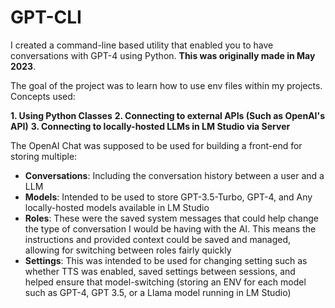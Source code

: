 # GPT-CLI
I created a command-line based utility that enabled you to have conversations with GPT-4 using Python. **This was originally made in May 2023**.

The goal of the project was to learn how to use env files within my projects. Concepts used:

**1. Using Python Classes**
**2. Connecting to external APIs (Such as OpenAI's API)**
**3. Connecting to locally-hosted LLMs in LM Studio via Server**

The OpenAI Chat was supposed to be used for building a front-end for storing multiple:
- **Conversations**: Including the conversation history between a user and a LLM
- **Models**: Intended to be used to store GPT-3.5-Turbo, GPT-4, and Any locally-hosted models available in LM Studio
- **Roles**: These were the saved system messages that could help change the type of conversation I would be having with the AI. This means the instructions and provided context could be saved and managed, allowing for switching between roles fairly quickly
- **Settings**: This was intended to be used for changing setting such as whether TTS was enabled, saved settings between sessions, and helped ensure that model-switching (storing an ENV for each model such as GPT-4, GPT 3.5, or a Llama model running in LM Studio)
